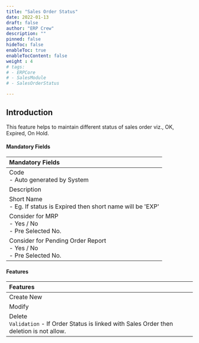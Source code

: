 ```yaml
---
title: "Sales Order Status"
date: 2022-01-13
draft: false
author: "ERP Crew"
description: ""
pinned: false
hideToc: false
enableToc: true
enableTocContent: false
weight : 4
# tags: 
# - ERPCore 
# - SalesModule
# - SalesOrderStatus

---
```

## Introduction

This feature helps to maintain different status of sales order viz., OK, Expired, On Hold.
<!-- This feature helps to maintain different statuses of sales order viz., OK, Expired, On Hold.  -->

#### Mandatory Fields

|Mandatory Fields|  
  |:------
  | Code <br> - Auto generated by System
  | Description
  | Short Name <br> - Eg. If status is Expired then short name will be 'EXP'
  | Consider for MRP <br> - Yes / No <br> - Pre Selected No.
  | Consider for Pending Order Report <br> - Yes / No <br> - Pre Selected No.


#### Features

|Features|  
  |:------
  | Create New 
  | Modify
  | Delete <br> `Validation` -  If Order Status is linked with Sales Order then deletion is not allow.
